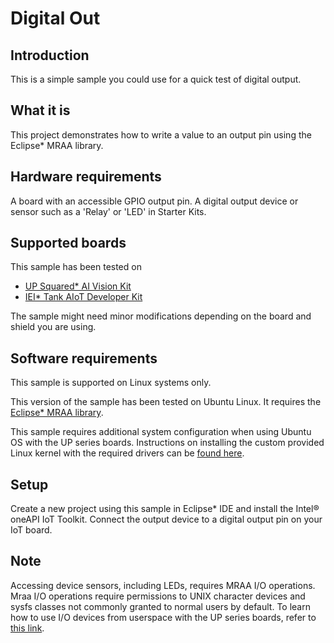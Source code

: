 # Digital Out

## Introduction
This is a simple sample you could use for a quick test of digital output.

## What it is

This project demonstrates how to write a value to an output pin using the Eclipse* MRAA library.

## Hardware requirements
A board with an accessible GPIO output pin.
A digital output device or sensor such as a 'Relay' or 'LED' in Starter Kits.

## Supported boards
This sample has been tested on
- [UP Squared\* AI Vision Kit](https://software.intel.com/en-us/iot/hardware/up-squared-ai-vision-dev-kit)
- [IEI\* Tank AIoT Developer Kit](https://software.intel.com/en-us/iot/hardware/iei-tank-dev-kit-core)

The sample might need minor modifications depending on the board and shield you are using.

## Software requirements
This sample is supported on Linux systems only.

This version of the sample has been tested on Ubuntu Linux. It requires the [Eclipse* MRAA library](https://github.com/intel-iot-devkit/mraa).

This sample requires additional system configuration when using Ubuntu OS with the UP series boards. Instructions on installing the custom provided Linux kernel with the required drivers can be [found here](https://wiki.up-community.org/Ubuntu#Ubuntu_18.04_installation_and_configuration).

## Setup
Create a new project using this sample in Eclipse* IDE and install the Intel® oneAPI IoT Toolkit. 
Connect the output device to a digital output pin on your IoT board.

## Note
Accessing device sensors, including LEDs, requires MRAA I/O operations. Mraa I/O operations require permissions to UNIX character devices and sysfs classes not commonly granted to normal users by default.
To learn how to use I/O devices from userspace with the UP series boards, refer to [this link](https://wiki.up-community.org/Ubuntu#Enable_the_HAT_functionality_from_userspace).


